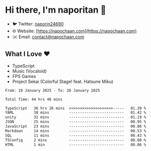# Hi there, I'm naporitan 👋

- 🐦 Twitter: [naporin24690](https://twitter.com/naporin24690)
- 🌐 Website: [https://napochaan.com](https://napochaan.com)
- ✉️ Email: [contact@napochaan.com](mailto:contact@napochaan.com)

## What I Love ❤️
- TypeScript
- Music (Vocaloid)
- FPS Games
- Project Sekai (Colorful Stage! feat. Hatsune Miku)

<!--START_SECTION:waka-->

```txt
From: 19 January 2025 - To: 26 January 2025

Total Time: 44 hrs 46 mins

TypeScript   36 hrs 26 mins  >>>>>>>>>>>>>>>>>>>>-----   81.39 %
YAML         38 mins         -------------------------   01.42 %
unity        32 mins         -------------------------   01.19 %
JSON         25 mins         -------------------------   00.95 %
JavaScript   23 mins         -------------------------   00.86 %
Markdown     14 mins         -------------------------   00.53 %
SQL          11 mins         -------------------------   00.43 %
TSConfig     2 mins          -------------------------   00.08 %
HTML         1 min           -------------------------   00.06 %
```

<!--END_SECTION:waka-->

